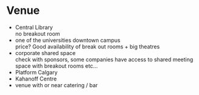 # Venue

* Central Library  
  no breakout room
* one of the universities downtown campus  
  price? Good availability of break out rooms + big theatres
* corporate shared space  
  check with sponsors, some companies have access to shared meeting space with breakout rooms etc...
* Platform Calgary
* Kahanoff Centre
* venue with or near catering / bar
